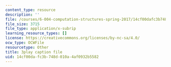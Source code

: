 ```yaml
---
content_type: resource
description: ''
file: /courses/6-004-computation-structures-spring-2017/14cf00dafc3b748d010a4af0932b5582_f866lUTRXE4.srt
file_size: 3715
file_type: application/x-subrip
learning_resource_types: []
license: https://creativecommons.org/licenses/by-nc-sa/4.0/
ocw_type: OCWFile
resourcetype: Other
title: 3play caption file
uid: 14cf00da-fc3b-748d-010a-4af0932b5582
---
```

